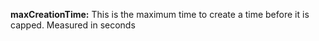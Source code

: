 **maxCreationTime:** 
This is the maximum time to create a time before it is capped. Measured in seconds

